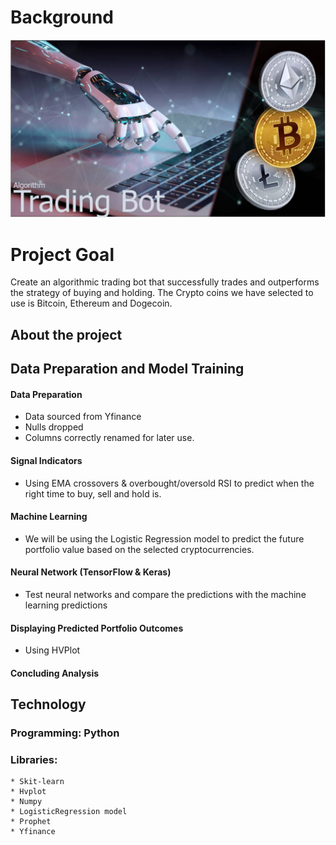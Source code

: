 # Background

![project-2-challenge](Images/proj2-background2.JPG)

# Project Goal
Create an algorithmic trading bot that successfully trades and outperforms the strategy of buying and holding.  The Crypto coins we have selected to use is Bitcoin, Ethereum and Dogecoin.  

## About the project
 
## Data Preparation and Model Training
#### Data Preparation
 * Data sourced from Yfinance
 * Nulls dropped
 * Columns correctly renamed for later use.
#### Signal Indicators
 * Using EMA crossovers & overbought/oversold RSI to predict when the right time to buy, sell and hold is.
#### Machine Learning
 * We will be using the Logistic Regression model to predict the future portfolio value based on the selected cryptocurrencies.
#### Neural Network (TensorFlow & Keras)
 * Test neural networks and compare the predictions with the machine learning predictions
#### Displaying Predicted Portfolio Outcomes
 * Using HVPlot
#### Concluding Analysis

 
## Technology
### Programming: Python 
### Libraries:
    * Skit-learn
    * Hvplot
    * Numpy
    * LogisticRegression model
    * Prophet 
    * Yfinance
